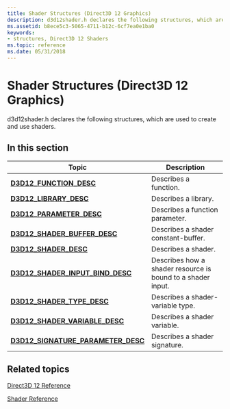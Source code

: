 ```yaml
---
title: Shader Structures (Direct3D 12 Graphics)
description: d3d12shader.h declares the following structures, which are used to create and use shaders.
ms.assetid: b8ece5c3-5065-4711-b12c-6cf7ea0e1ba0
keywords:
- structures, Direct3D 12 Shaders
ms.topic: reference
ms.date: 05/31/2018
---
```


# Shader Structures (Direct3D 12 Graphics)

d3d12shader.h declares the following structures, which are used to create and use shaders.

## In this section



| Topic                                                                                  | Description                                                             |
|----------------------------------------------------------------------------------------|-------------------------------------------------------------------------|
| [**D3D12\_FUNCTION\_DESC**](/windows/desktop/api/d3d12shader/ns-d3d12shader-d3d12_function_desc)<br/>                        | Describes a function. <br/>                                       |
| [**D3D12\_LIBRARY\_DESC**](/windows/desktop/api/d3d12shader/ns-d3d12shader-d3d12_library_desc)<br/>                          | Describes a library. <br/>                                        |
| [**D3D12\_PARAMETER\_DESC**](/windows/desktop/api/d3d12shader/ns-d3d12shader-d3d12_parameter_desc)<br/>                      | Describes a function parameter. <br/>                             |
| [**D3D12\_SHADER\_BUFFER\_DESC**](/windows/desktop/api/d3d12shader/ns-d3d12shader-d3d12_shader_buffer_desc)<br/>             | Describes a shader constant-buffer. <br/>                         |
| [**D3D12\_SHADER\_DESC**](/windows/desktop/api/d3d12shader/ns-d3d12shader-d3d12_shader_desc)<br/>                            | Describes a shader. <br/>                                         |
| [**D3D12\_SHADER\_INPUT\_BIND\_DESC**](/windows/desktop/api/d3d12shader/ns-d3d12shader-d3d12_shader_input_bind_desc)<br/>    | Describes how a shader resource is bound to a shader input. <br/> |
| [**D3D12\_SHADER\_TYPE\_DESC**](/windows/desktop/api/d3d12shader/ns-d3d12shader-d3d12_shader_type_desc)<br/>                 | Describes a shader-variable type. <br/>                           |
| [**D3D12\_SHADER\_VARIABLE\_DESC**](/windows/desktop/api/d3d12shader/ns-d3d12shader-d3d12_shader_variable_desc)<br/>         | Describes a shader variable. <br/>                                |
| [**D3D12\_SIGNATURE\_PARAMETER\_DESC**](/windows/desktop/api/d3d12shader/ns-d3d12shader-d3d12_signature_parameter_desc)<br/> | Describes a shader signature. <br/>                               |



 

## Related topics

<dl> <dt>

[Direct3D 12 Reference](direct3d-12-reference.md)
</dt> <dt>

[Shader Reference](d3d12-graphics-reference-shader-reference.md)
</dt> </dl>

 

 





